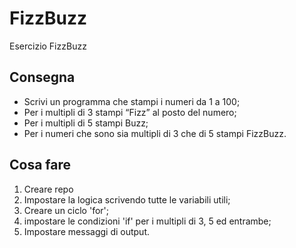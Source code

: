FizzBuzz
===
Esercizio FizzBuzz
## Consegna
- Scrivi un programma che stampi i numeri da 1 a 100;
- Per i multipli di 3 stampi “Fizz” al posto del numero;
- Per i multipli di 5 stampi Buzz;
- Per i numeri che sono sia multipli di 3 che di 5 stampi FizzBuzz.
## Cosa fare
1. Creare repo
2. Impostare la logica scrivendo tutte le variabili utili;
3. Creare un ciclo 'for';
4. impostare le condizioni 'if' per i multipli di 3, 5 ed entrambe;
5. Impostare messaggi di output.


